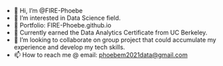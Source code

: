 - 👋 Hi, I’m @FIRE-Phoebe
- 👀 I’m interested in Data Science field.
- 👀 Portfolio: FIRE-Phoebe.github.io 
- 🌱 Currently earned the Data Analytics Certificate from UC Berkeley. 
- 💞️ I’m looking to collaborate on group project that could accumulate my experience and develop my tech skills.
- 📫 How to reach me @ email: phoebem2021data@gmail.com
        
<!---
FIRE-Phoebe/FIRE-Phoebe is a ✨ special ✨ repository because its `README.md` (this file) appears on your GitHub profile.
You can click the Preview link to take a look at your changes.
--->
